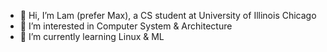 - 👋 Hi, I’m Lam (prefer Max), a CS student at University of Illinois Chicago
- 👀 I’m interested in Computer System & Architecture
- 🌱 I’m currently learning Linux & ML


<!---
lamtnguyen989/lamtnguyen989 is a ✨ special ✨ repository because its `README.md` (this file) appears on your GitHub profile.
You can click the Preview link to take a look at your changes.
--->
